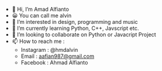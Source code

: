 - 👋 Hi, I’m Amad Alfianto
- 😀 You can call me alvin
- 👀 I’m interested in design, programming and music
- 🌱 I’m currently learning Python, C++, Javscript etc.
- 💞️ I’m looking to collaborate on Python or Javacript Project
- 📫 How to reach me :
    - Instagram : @hmdalvin
    - Email : aafian987@gmail.com
    - Facebook : Ahmad Alfianto
